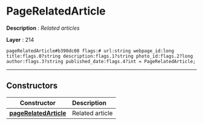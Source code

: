 # PageRelatedArticle

**Description** : *Related articles*

**Layer** : 214

```tl
pageRelatedArticle#b390dc08 flags:# url:string webpage_id:long title:flags.0?string description:flags.1?string photo_id:flags.2?long author:flags.3?string published_date:flags.4?int = PageRelatedArticle;
```

---

## Constructors

| Constructor | Description |
| :---: | :--- |
| [**pageRelatedArticle**](constructor/pageRelatedArticle) | Related article |